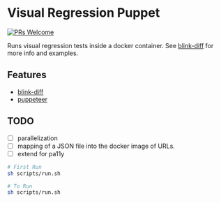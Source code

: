 # Visual Regression Puppet

[![PRs Welcome](https://img.shields.io/badge/PRs-welcome-brightgreen.svg?style=flat-square)](http://makeapullrequest.com)

Runs visual regression tests inside a docker container. See [blink-diff] for more info and examples.

## Features

- [blink-diff]
- [puppeteer]

## TODO

- [ ] parallelization
- [ ] mapping of a JSON file into the docker image of URLs.
- [ ] extend for pa11y

```sh
# First Run
sh scripts/run.sh

# To Run
sh scripts/run.sh
```

<!-- Markdown References -->

[blink-diff]: https://github.com/yahoo/blink-diff
[puppeteer]: https://github.com/GoogleChrome/puppeteer/